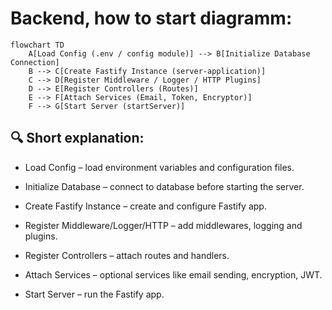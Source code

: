 # Backend, how to start diagramm:

```mermaid
flowchart TD
    A[Load Config (.env / config module)] --> B[Initialize Database Connection]
    B --> C[Create Fastify Instance (server-application)]
    C --> D[Register Middleware / Logger / HTTP Plugins]
    D --> E[Register Controllers (Routes)]
    E --> F[Attach Services (Email, Token, Encryptor)]
    F --> G[Start Server (startServer)]
```

## 🔍 Short explanation:

- Load Config – load environment variables and configuration files.

- Initialize Database – connect to database before starting the server.

- Create Fastify Instance – create and configure Fastify app.

- Register Middleware/Logger/HTTP – add middlewares, logging and plugins.

- Register Controllers – attach routes and handlers.

- Attach Services – optional services like email sending, encryption, JWT.

- Start Server – run the Fastify app.
